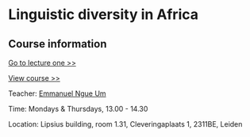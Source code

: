 # **Linguistic diversity in Africa**


## **Course information**

[Go to lecture one >>](https://github.com/Ngue-Um/syllabi/blob/main/mock-lecture_linguistic-diversity-in-africa.md)

[View course >>](https://github.com/Ngue-Um/syllabi/blob/main/course_linguistic-diversity-in-africa.md) 




Teacher: [Emmanuel Ngue Um](https://www.linkedin.com/in/emmanuel-ngué-um-98663769/)
 
Time: Mondays & Thursdays, 13.00 - 14.30

Location: Lipsius building, room 1.31, Cleveringaplaats 1, 2311BE, Leiden